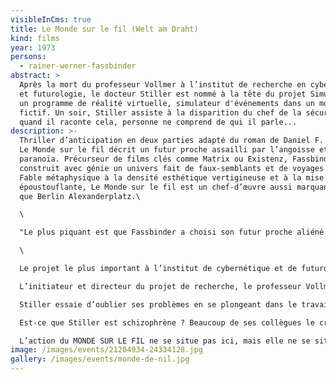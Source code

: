 ```yaml
---
visibleInCms: true
title: Le Monde sur le fil (Welt am Draht)
kind: films
year: 1973
persons:
  - rainer-werner-fassbinder
abstract: >
  Après la mort du professeur Vollmer à l’institut de recherche en cybernétique
  et futurologie, le docteur Stiller est nommé à la tête du projet Simulacron :
  un programme de réalité virtuelle, simulateur d'événements dans un monde
  fictif. Un soir, Stiller assiste à la disparition du chef de la sécurité, mais
  quand il raconte cela, personne ne comprend de qui il parle...
description: >-
  Thriller d’anticipation en deux parties adapté du roman de Daniel F. Galouye,
  Le Monde sur le fil décrit un futur proche assailli par l’angoisse et la
  paranoïa. Précurseur de films clés comme Matrix ou Existenz, Fassbinder
  construit avec génie un univers fait de faux-semblants et de voyages mentaux.
  Fable métaphysique à la densité esthétique vertigineuse et à la mise en scène
  époustouflante, Le Monde sur le fil est un chef-d’œuvre aussi marquant
  que Berlin Alexanderplatz.\

  \

  "Le plus piquant est que Fassbinder a choisi son futur proche aliéné dans le Paris giscardien d'alors, au cabaret l'Alcazar et dans des centres commerciaux (qui n'existaient pas encore en Allemagne). Le cauchemar y est à la fois glamour (a-t-on vu secrétaire de rédaction plus stylée qu'Ingrid Caven ?), camp, glacial et digital." Léo Soesanto, Les Inrockuptibles (octobre 2010)\

  \

  Le projet le plus important à l’institut de cybernétique et de futurologie est Simulacron 1 – un monstre électronique censé de porter la technologie informatique habituelle vers des nouveaux sommets. Une fois opérationnel, Simulacron pourra prédire exactement des événements sociaux, économiques et politiques, comme s’ils se passaient ici et maintenant, comme s’ils étaient réalité. Ce qui rend Simulacron intéressant pour au moins deux partis: celui qui cherche à améliorer les conditions de vie dans le futur – et pour celui qui attend de cette machine de plus amples informations face à des concurrents en puissance, par exemple par rapport à la situation du marché d’aluminium.\

  L’initiateur et directeur du projet de recherche, le professeur Vollmer (Adrian Hoven) meurt dans des conditions mystérieuses. On se met vite d’accord qu’il s’agit d’un suicide, comme juste avant sa mort, il a semblé atteint d’une étrange confusion mentale. Siskins (Karl-Heinz Vosgerau), le directeur tout-puissant de l’institut, nomme Dr. Stiller (Klaus Löwitsch), le collaborateur le proche du défunt à sa succession. Or, peu de temps après, les collègues aperçoivent également des symptomes étranges chez Stiller: Il affirme que le responsable de sécurité de l’institut, Günther Lause (Ivan Desny), avait disparu sans laisser de trace. Pourtant, tout le monde sait que le véritable responsable de sécurité s’appelle Hans Edelkern (Joachim Hansen) et est en parfaitement bonne santé. Stiller parle d’un tentative d’homicide – pourtant il est évident qu’il s’était agi d’un accident ordinaire. Ce qui plus est, Stiller refuse quand son supérieur hiérarchique lui donne l’ordre de transmettre certaines prévisions de Simulacron à des particuliers. Il semble que le nouveau directeur de recherche n’est pas à la hauteur de la pression psychologique qui va avec sa nouvelle responsabilité. Il a des accès de vertige, il ne reconnaît pas des personnes qu’il devrait pourtant bien connaître, et en revanche, il parle de gens que personne sauf lui ne connaît.\

  Stiller essaie d’oublier ses problèmes en se plongeant dans le travail avec Simulacron. Pour lui, Simulacron n’est pas simplement une machine inanimée, mais devient progressivement une sorte de monde en miniature. Bien que Stiller sache très bien que les ainsi nommées unités identitaires ne sont que le résultat de complexes procédés électroniques, elles lui paraissent parfois comme de véritables êtres humains. (Ce qui n’est pas si étonnant que ça, car les unités identitaires sont des imitations de véritables êtres humains: leurs comportement doit être absolument humain, afin de permettre des prévisions exactes sur les comportements humains.)\

  Est-ce que Stiller est schizophrène ? Beaucoup de ses collègues le croient – jusqu’à ce qu’un jour, lors d’une opération de routine dans les circuits de Simulacron, il croit y revoir une vieille connaissance: Günter Lause, le responsable de sécurité de l’institut de cybernétique et futurologie dont tout le monde, sauf Stille, affirme, qu’il n’a jamais existé.\

  L’action du MONDE SUR LE FIL ne se situe pas ici, mais elle ne se situe pas non plus ailleurs. Le film n’est pas situé dans notre présent, mais pas non plus dans le passé ou dans l’avenir. LE MONDE SUR LE FIL a lieu dans un univers artificiel et dans un temps artificiel – une fiction, une hypothèse, un jeu intellectuel, pas plus. Et pas moins
image: /images/events/21204934-24334128.jpg
gallery: /images/events/monde-de-nil.jpg
---
```

